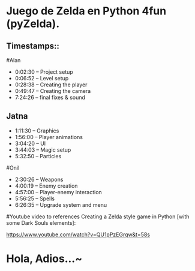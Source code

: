 
# Juego de Zelda en Python 4fun (pyZelda). 

## Timestamps::

#Alan

* 0:02:30 – Project setup
* 0:06:52 – Level setup
* 0:28:38 – Creating the player
* 0:49:47 – Creating the camera
* 7:24:26 – final fixes & sound

## Jatna

* 1:11:30 – Graphics
* 1:56:00 – Player animations
* 3:04:20 – UI
* 3:44:03 – Magic setup
* 5:32:50 – Particles

#Onil

* 2:30:26 – Weapons
* 4:00:19 – Enemy creation
* 4:57:00 – Player-enemy interaction
* 5:56:25 – Spells
* 6:26:35 – Upgrade system and menu

#Youtube video to references Creating a Zelda style game in Python [with some Dark Souls elements]:

https://www.youtube.com/watch?v=QU1pPzEGrqw&t=58s

# Hola, Adios...~


